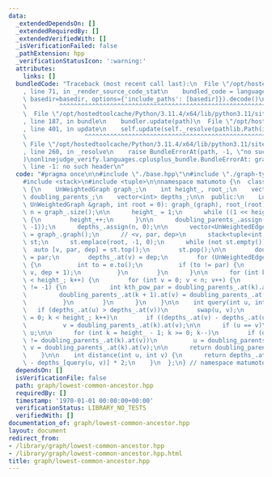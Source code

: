 ```yaml
---
data:
  _extendedDependsOn: []
  _extendedRequiredBy: []
  _extendedVerifiedWith: []
  _isVerificationFailed: false
  _pathExtension: hpp
  _verificationStatusIcon: ':warning:'
  attributes:
    links: []
  bundledCode: "Traceback (most recent call last):\n  File \"/opt/hostedtoolcache/Python/3.11.4/x64/lib/python3.11/site-packages/onlinejudge_verify/documentation/build.py\"\
    , line 71, in _render_source_code_stat\n    bundled_code = language.bundle(stat.path,\
    \ basedir=basedir, options={'include_paths': [basedir]}).decode()\n          \
    \         ^^^^^^^^^^^^^^^^^^^^^^^^^^^^^^^^^^^^^^^^^^^^^^^^^^^^^^^^^^^^^^^^^^^^^^^^^^^^^^^^^\n\
    \  File \"/opt/hostedtoolcache/Python/3.11.4/x64/lib/python3.11/site-packages/onlinejudge_verify/languages/cplusplus.py\"\
    , line 187, in bundle\n    bundler.update(path)\n  File \"/opt/hostedtoolcache/Python/3.11.4/x64/lib/python3.11/site-packages/onlinejudge_verify/languages/cplusplus_bundle.py\"\
    , line 401, in update\n    self.update(self._resolve(pathlib.Path(included), included_from=path))\n\
    \                ^^^^^^^^^^^^^^^^^^^^^^^^^^^^^^^^^^^^^^^^^^^^^^^^^^^^^^^^^\n \
    \ File \"/opt/hostedtoolcache/Python/3.11.4/x64/lib/python3.11/site-packages/onlinejudge_verify/languages/cplusplus_bundle.py\"\
    , line 260, in _resolve\n    raise BundleErrorAt(path, -1, \"no such header\"\
    )\nonlinejudge_verify.languages.cplusplus_bundle.BundleErrorAt: graph-type.hpp:\
    \ line -1: no such header\n"
  code: "#pragma once\n\n#include \"./base.hpp\"\n#include \"./graph-type.hpp\"\n\n\
    #include <stack>\n#include <tuple>\n\nnamespace matumoto {\n  class LowestCommonAncestor\
    \ {\n    UnWeightedGraph graph_;\n    int height_, root_;\n    vector<vector<int>>\
    \ doubling_parents_;\n    vector<int> depths_;\n\n  public:\n    LowestCommonAncestor(const\
    \ UnWeightedGraph &graph, int root = 0): graph_(graph), root_(root) {\n      int\
    \ n = graph_.size();\n\n      height_ = 1;\n      while ((1 << height_) <= n)\
    \ {\n        height_++;\n      }\n\n      doubling_parents_.assign(height_, vector<int>(n,\
    \ -1));\n      depths_.assign(n, 0);\n\n      vector<UnWeightedEdges> adj_list\
    \ = graph_.graph();\n      // <v, par, dep>\n      stack<tuple<int, int, int>>\
    \ st;\n      st.emplace(root, -1, 0);\n      while (not st.empty()) {\n      \
    \  auto [v, par, dep] = st.top();\n        st.pop();\n\n        doubling_parents_.at(0).at(v)\
    \ = par;\n        depths_.at(v) = dep;\n        for (UnWeightedEdge e: adj_list.at(v))\
    \ {\n          int to = e.to();\n          if (to != par) {\n            st.emplace(to,\
    \ v, dep + 1);\n          }\n        }\n      }\n\n      for (int k = 0; k + 1\
    \ < height_; k++) {\n        for (int v = 0; v < n; v++) {\n          if (doubling_parents_.at(k).at(v)\
    \ != -1) {\n            int kth_pow_par = doubling_parents_.at(k).at(v);\n   \
    \         doubling_parents_.at(k + 1).at(v) = doubling_parents_.at(k).at(kth_pow_par);\n\
    \          }\n        }\n      }\n    }\n\n    int query(int u, int v) {\n   \
    \   if (depths_.at(u) > depths_.at(v))\n        swap(u, v);\n      for (int k\
    \ = 0; k < height_; k++)\n        if ((depths_.at(v) - depths_.at(u)) >> k & 1)\n\
    \          v = doubling_parents_.at(k).at(v);\n\n      if (u == v)\n        return\
    \ u;\n\n      for (int k = height_ - 1; k >= 0; k--)\n        if (doubling_parents_.at(k).at(u)\
    \ != doubling_parents_.at(k).at(v))\n          u = doubling_parents_.at(k).at(u),\
    \ v = doubling_parents_.at(k).at(v);\n\n      return doubling_parents_.at(0).at(u);\n\
    \    }\n\n    int distance(int u, int v) {\n      return depths_.at(u) + depths_.at(v)\
    \ - depths_[query(u, v)] * 2;\n    }\n  };\n} // namespace matumoto\n"
  dependsOn: []
  isVerificationFile: false
  path: graph/lowest-common-ancestor.hpp
  requiredBy: []
  timestamp: '1970-01-01 00:00:00+00:00'
  verificationStatus: LIBRARY_NO_TESTS
  verifiedWith: []
documentation_of: graph/lowest-common-ancestor.hpp
layout: document
redirect_from:
- /library/graph/lowest-common-ancestor.hpp
- /library/graph/lowest-common-ancestor.hpp.html
title: graph/lowest-common-ancestor.hpp
---
```

